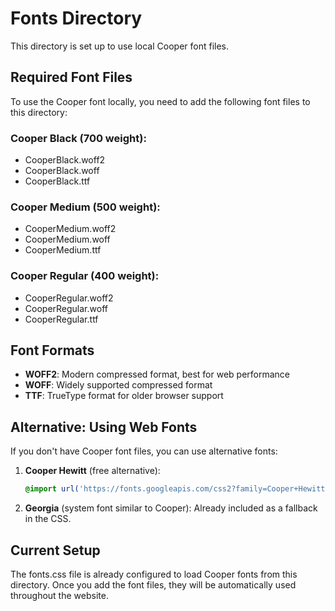 # Fonts Directory

This directory is set up to use local Cooper font files. 

## Required Font Files

To use the Cooper font locally, you need to add the following font files to this directory:

### Cooper Black (700 weight):
- CooperBlack.woff2
- CooperBlack.woff
- CooperBlack.ttf

### Cooper Medium (500 weight):
- CooperMedium.woff2
- CooperMedium.woff
- CooperMedium.ttf

### Cooper Regular (400 weight):
- CooperRegular.woff2
- CooperRegular.woff
- CooperRegular.ttf

## Font Formats

- **WOFF2**: Modern compressed format, best for web performance
- **WOFF**: Widely supported compressed format
- **TTF**: TrueType format for older browser support

## Alternative: Using Web Fonts

If you don't have Cooper font files, you can use alternative fonts:

1. **Cooper Hewitt** (free alternative):
   ```css
   @import url('https://fonts.googleapis.com/css2?family=Cooper+Hewitt:wght@400;500;700&display=swap');
   ```

2. **Georgia** (system font similar to Cooper):
   Already included as a fallback in the CSS.

## Current Setup

The fonts.css file is already configured to load Cooper fonts from this directory. Once you add the font files, they will be automatically used throughout the website.